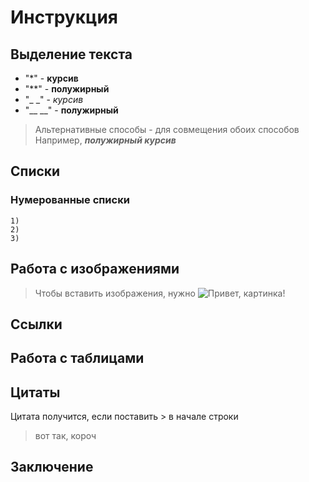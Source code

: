 # Инструкция

## Выделение текста

+ "*" - **курсив**
+ "**" - **полужирный**
+ "_ _" - _курсив_
+ "__ __" - __полужирный__
> Альтернативные способы - для совмещения обоих способов
Например, _**полужирный курсив**_
## Списки
### Нумерованные списки
    1) 
    2)
    3)
## Работа с изображениями
>Чтобы вставить изображения, нужно ![Привет, картинка!](картинка.jpeg)
## Ссылки
## Работа с таблицами
## Цитаты
Цитата получится, если поставить > в начале строки
>вот так, короч
## Заключение
